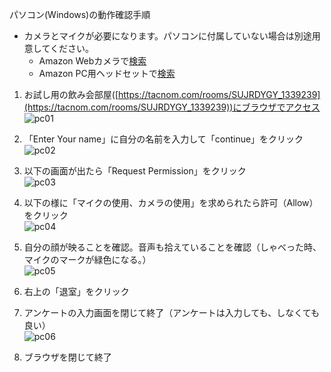 パソコン(Windows)の動作確認手順
  - カメラとマイクが必要になります。パソコンに付属していない場合は別途用意してください。
    - Amazon Webカメラで[検索](https://www.amazon.co.jp/s?k=web%E3%82%AB%E3%83%A1%E3%83%A9&__mk_ja_JP=%E3%82%AB%E3%82%BF%E3%82%AB%E3%83%8A&crid=23G608T3MPGL0&sprefix=Web%2Caps%2C276&ref=nb_sb_ss_i_1_3)
    - Amazon PC用ヘッドセットで[検索](https://www.amazon.co.jp/s?k=PC%E7%94%A8%E3%83%98%E3%83%83%E3%83%89%E3%82%BB%E3%83%83%E3%83%88&__mk_ja_JP=%E3%82%AB%E3%82%BF%E3%82%AB%E3%83%8A&ref=nb_sb_noss_2)

  1. お試し用の飲み会部屋([https://tacnom.com/rooms/SUJRDYGY_1339239](https://tacnom.com/rooms/SUJRDYGY_1339239))にブラウザでアクセス <br>
    ![pc01](https://user-images.githubusercontent.com/12508784/86572184-90ee3880-bfad-11ea-9aa0-7c26e5e8d03b.png)

  1. 「Enter Your name」に自分の名前を入力して「continue」をクリック <br>
    ![pc02](https://user-images.githubusercontent.com/12508784/86572188-9186cf00-bfad-11ea-9b23-e9c0b48c6453.jpg)

  1. 以下の画面が出たら「Request Permission」をクリック <br>
    ![pc03](https://user-images.githubusercontent.com/12508784/86572191-921f6580-bfad-11ea-8d4f-1dfb28d23613.jpg)

  1. 以下の様に「マイクの使用、カメラの使用」を求められたら許可（Allow）をクリック <br>
    ![pc04](https://user-images.githubusercontent.com/12508784/86572193-921f6580-bfad-11ea-9613-d1269ab4aa73.jpg)

  1. 自分の顔が映ることを確認。音声も拾えていることを確認（しゃべった時、マイクのマークが緑色になる。） <br>
    ![pc05](https://user-images.githubusercontent.com/12508784/86572194-92b7fc00-bfad-11ea-9080-5a4f5bfe1e76.jpg)

  1. 右上の「退室」をクリック <br>

  1. アンケートの入力画面を閉じて終了（アンケートは入力しても、しなくても良い） <br>
    ![pc06](https://user-images.githubusercontent.com/12508784/86572195-92b7fc00-bfad-11ea-90b6-b21ecaa80180.png)
    
  1. ブラウザを閉じて終了

